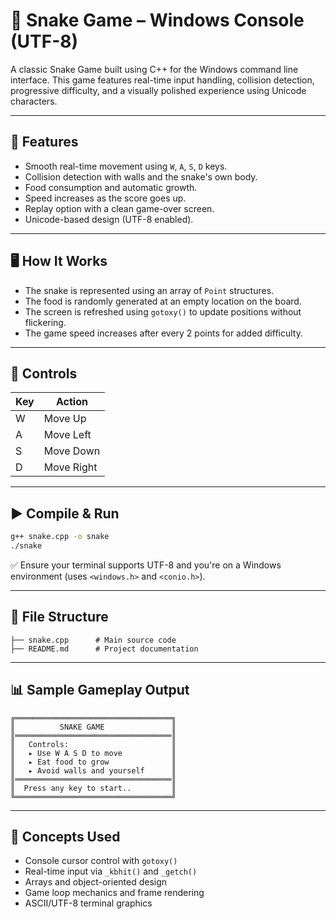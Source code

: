 # 🐍 Snake Game – Windows Console (UTF-8)

A classic Snake Game built using C++ for the Windows command line interface. This game features real-time input handling, collision detection, progressive difficulty, and a visually polished experience using Unicode characters.

---

## 🔧 Features

- Smooth real-time movement using `W`, `A`, `S`, `D` keys.  
- Collision detection with walls and the snake's own body.  
- Food consumption and automatic growth.  
- Speed increases as the score goes up.  
- Replay option with a clean game-over screen.  
- Unicode-based design (UTF-8 enabled).  

---

## 🖥️ How It Works

- The snake is represented using an array of `Point` structures.  
- The food is randomly generated at an empty location on the board.  
- The screen is refreshed using `gotoxy()` to update positions without flickering.  
- The game speed increases after every 2 points for added difficulty.  

---

## 🧱 Controls

| Key | Action        |
|-----|---------------|
| W   | Move Up       |
| A   | Move Left     |
| S   | Move Down     |
| D   | Move Right    |

---

## ▶️ Compile & Run

```bash
g++ snake.cpp -o snake
./snake
```

✅ Ensure your terminal supports UTF-8 and you're on a Windows environment (uses `<windows.h>` and `<conio.h>`).

---

## 📂 File Structure

```
├── snake.cpp      # Main source code
├── README.md      # Project documentation
```

---

## 📊 Sample Gameplay Output

```
╔═══════════════════════════════════╗
║          SNAKE GAME               ║
║═══════════════════════════════════║
║   Controls:                       ║
║   ▸ Use W A S D to move           ║
║   ▸ Eat food to grow              ║
║   ▸ Avoid walls and yourself      ║
║═══════════════════════════════════║
║  Press any key to start..         ║
╚═══════════════════════════════════╝

```

---

## 🧠 Concepts Used

- Console cursor control with `gotoxy()`  
- Real-time input via `_kbhit()` and `_getch()`  
- Arrays and object-oriented design  
- Game loop mechanics and frame rendering  
- ASCII/UTF-8 terminal graphics  
